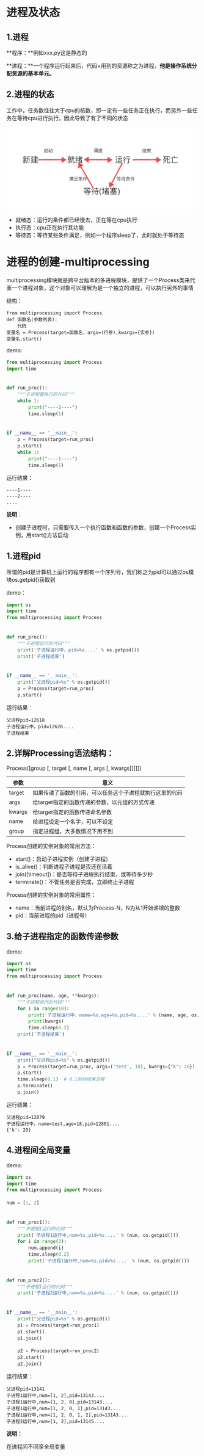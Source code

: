 # 进程及状态

## 1.进程

**程序：**例如xxx.py这是静态的

**进程：**一个程序运行起来后，代码+用到的资源称之为进程，**他是操作系统分配资源的基本单元。**



## 2.进程的状态

工作中，任务数往往大于cpu的核数，即一定有一些任务正在执行，而另外一些任务在等待cpu进行执行，因此导致了有了不同的状态

![进程状态图](./img/Snip20160830_3.png)

- 就绪态：运行的条件都已经慢去，正在等在cpu执行
- 执行态：cpu正在执行其功能
- 等待态：等待某些条件满足，例如一个程序sleep了，此时就处于等待态



# 进程的创建-multiprocessing

multiprocessing模块就是跨平台版本的多进程模块，提供了一个Process类来代表一个进程对象，这个对象可以理解为是一个独立的进程，可以执行另外的事情 

结构：

```
from multiprocessing import Process
def 函数名(参数列表):
    代码
变量名 = Process(target=函数名，args=(行参),kwargs={实参})
变量名.start()
```

demo:

```python
from multiprocessing import Process
import time


def run_proc():
    """子进程要执行的代码"""
    while 1:
        print("----2----")
        time.sleep(1)


if __name__ == '__main__':
    p = Process(target=run_proc)
    p.start()
    while 1:
        print("----1----")
        time.sleep(1)
```

运行结果：

```
----1----
----2----
....
```



**说明**：

- 创建子进程时，只需要传入一个执行函数和函数的参数，创建一个Process实例，用start()方法启动



## 1.进程pid

所谓的pid是计算机上运行的程序都有一个序列号，我们称之为pid可以通过os模块os.getpid()获取到

demo：

```python
import os
import time
from multiprocessing import Process


def run_proc():
    """子进程运行的代码"""
    print('子进程运行中，pid=%s....' % os.getpid())
    print('子进程结束')


if __name__ == '__main__':
    print("父进程pid=%s" % os.getpid())
    p = Process(target=run_proc)
    p.start()
```

运行结果：

```
父进程pid=12618
子进程运行中，pid=12620....
子进程结束
```



## 2.详解Processing语法结构：

Process([group [, target [, name [, args [, kwargs]]]]])

| 参数   | 意义                                                     |
| ------ | -------------------------------------------------------- |
| target | 如果传递了函数的引用，可以任务这个子进程就执行这里的代码 |
| args   | 给target指定的函数传递的参数，以元组的方式传递           |
| kwargs | 给target指定的函数传递命名参数                           |
| name   | 给进程设定一个名字，可以不设定                           |
| group  | 指定进程组，大多数情况下用不到                           |

Process创建的实例对象的常用方法：

- start()：启动子进程实例（创建子进程）
- is_alive()：判断进程子进程是否还在活着
- join([timeout])：是否等待子进程执行结束，或等待多少秒
- terminate()：不管任务是否完成，立即终止子进程

Process创建的实例对象的常用属性：

- name：当前进程的别名，默认为Process-N，N为从1开始递增的整数
- pid：当前进程的pid（进程号）



## 3.给子进程指定的函数传递参数

demo:

```python
import os
import time
from multiprocessing import Process


def run_proc(name, age, **kwargs):
    """子进程运行的代码"""
    for i in range(10):
        print('子进程运行中，name=%s,age=%s,pid=%s....' % (name, age, os.getpid()))
        print(kwargs)
        time.sleep(0.2)
    print('子进程结束')


if __name__ == '__main__':
    print("父进程pid=%s" % os.getpid())
    p = Process(target=run_proc, args=('test', 18), kwargs={"k": 20})
    p.start()
    time.sleep(0.1)  # 0.1秒后结束进程
    p.terminate()
    p.join()
```

运行结果：

```
父进程pid=12879
子进程运行中，name=test,age=18,pid=12881....
{'k': 20}
```



## 4.进程间全局变量

demo:

```python
import os
import time
from multiprocessing import Process

num = [1, 2]


def run_proc1():
    """子进程1运行的代码"""
    print('子进程1运行中,num=%s,pid=%s....' % (num, os.getpid()))
    for i in range(3):
        num.append(i)
        time.sleep(0.2)
        print('子进程1运行中,num=%s,pid=%s....' % (num, os.getpid()))


def run_proc2():
    """子进程1运行的代码"""
    print('子进程2运行中,num=%s,pid=%s....' % (num, os.getpid()))


if __name__ == '__main__':
    print("父进程pid=%s" % os.getpid())
    p1 = Process(target=run_proc1)
    p1.start()
    p1.join()

    p2 = Process(target=run_proc2)
    p2.start()
    p2.join()
```

运行结果：

```
父进程pid=13141
子进程1运行中,num=[1, 2],pid=13143....
子进程1运行中,num=[1, 2, 0],pid=13143....
子进程1运行中,num=[1, 2, 0, 1],pid=13143....
子进程1运行中,num=[1, 2, 0, 1, 2],pid=13143....
子进程2运行中,num=[1, 2],pid=13145....
```



**说明：**

在进程间不同享全局变量